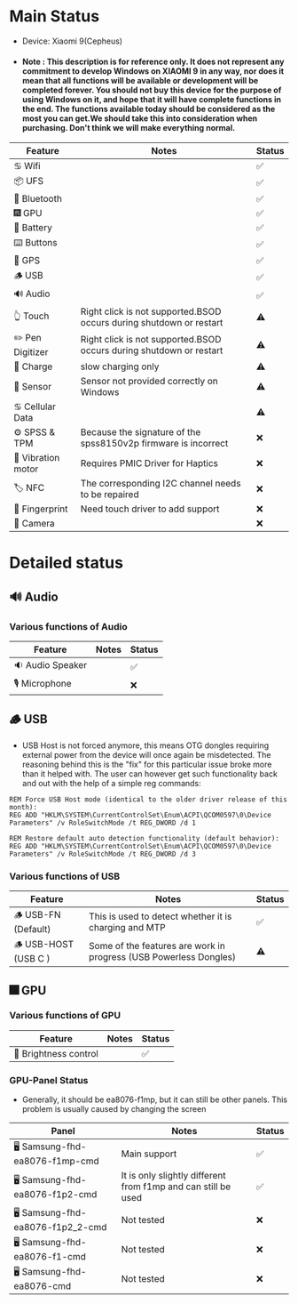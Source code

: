 # Main Status
- Device: Xiaomi 9(Cepheus)
- #### Note : This description is for reference only. It does not represent any commitment to develop Windows on XIAOMI 9 in any way, nor does it mean that all functions will be available or development will be completed forever. You should not buy this device for the purpose of using Windows on it, and hope that it will have complete functions in the end. The functions available today should be considered as the most you can get.We should take this into consideration when purchasing. Don't think we will make everything normal.

| Feature                | Notes                                                                                   | Status         |
|------------------------|-----------------------------------------------------------------------------------------|----------------|
| ♋ Wifi                |                                                                                         | ✅            |
| 📦 UFS                 |                                                                                         | ✅            |
| 🔵 Bluetooth           |                                                                                         | ✅            |
| 🎆 GPU                 |                                                                                         | ✅            |
| 🔋 Battery             |                                                                                         | ✅            |
| ⌨️ Buttons             |                                                                                         | ✅            |
| 📌 GPS                 |                                                                                         | ✅            |
| 🪵 USB                 |                                                                                         | ✅            |
| 🔊 Audio               |                                                                                         | ✅            |
| 👆 Touch               | Right click is not supported.BSOD occurs during shutdown or restart                     | ⚠️            |
| ✏️ Pen Digitizer       | Right click is not supported.BSOD occurs during shutdown or restart                     | ⚠️            |
| 🔌 Charge              | slow charging only                                                                      | ⚠️            |
| 🧭 Sensor              | Sensor not provided correctly on Windows                                                | ⚠️            |
| ♋ Cellular Data       |                                                                                         | ⚠️            |
| ⚙️ SPSS & TPM          | Because the signature of the spss8150v2p firmware is incorrect                          | ❌            |
| 📳 Vibration motor     | Requires PMIC Driver for Haptics                                                        | ❌            |
| 🏷️ NFC                 | The corresponding I2C channel needs to be repaired                                      | ❌            |
| 🧬 Fingerprint         | Need touch driver to add support                                                        | ❌            |
| 📸 Camera              |                                                                                         | ❌            |

# Detailed status

## 🔊 Audio
### Various functions of Audio
| Feature                | Notes                                                                                   | Status         |
|------------------------|-----------------------------------------------------------------------------------------|----------------|
| 🔉 Audio Speaker       |                                                                                         | ✅            |
| 🎙️ Microphone          |                                                                                         | ❌            |

## 🪵 USB
*  USB Host is not forced anymore, this means OTG dongles requiring external power from the device will once again be misdetected. The reasoning behind this is the "fix" for this particular issue broke more than it helped with. The user can however get such functionality back and out with the help of a simple reg commands:
```batch
REM Force USB Host mode (identical to the older driver release of this month):
REG ADD "HKLM\SYSTEM\CurrentControlSet\Enum\ACPI\QCOM0597\0\Device Parameters" /v RoleSwitchMode /t REG_DWORD /d 1
```
```batch
REM Restore default auto detection functionality (default behavior):
REG ADD "HKLM\SYSTEM\CurrentControlSet\Enum\ACPI\QCOM0597\0\Device Parameters" /v RoleSwitchMode /t REG_DWORD /d 3
```

### Various functions of USB
| Feature                | Notes                                                                                   | Status         |
|------------------------|-----------------------------------------------------------------------------------------|----------------|
| 🪵 USB-FN   (Default)  | This is used to detect whether it is charging and MTP	                               | ✅            |
| 🪵 USB-HOST (USB C )   | Some of the features are work in progress (USB Powerless Dongles)                       | ⚠️            |


## 🎆 GPU 
### Various functions of GPU
| Feature                | Notes                                                                                   | Status         |
|------------------------|-----------------------------------------------------------------------------------------|----------------|
| 📲 Brightness control  |                                                                                         | ✅            |

### GPU-Panel Status
* Generally, it should be ea8076-f1mp, but it can still be other panels. This problem is usually caused by changing the screen

| Panel                          | Notes                                                                                   | Status         |
|---------------------------------|----------------------------------------------------------------------------------------|----------------|
| 🖥️ Samsung-fhd-ea8076-f1mp-cmd  | Main support                                                                            | ✅            |
| 🖥️ Samsung-fhd-ea8076-f1p2-cmd  | It is only slightly different from f1mp and can still be used                           | ✅            |
| 🖥️ Samsung-fhd-ea8076-f1p2_2-cmd| Not tested                                                                              | ❌            |
| 🖥️ Samsung-fhd-ea8076-f1-cmd    | Not tested                                                                              | ❌            |
| 🖥️ Samsung-fhd-ea8076-cmd       | Not tested                                                                              | ❌            |